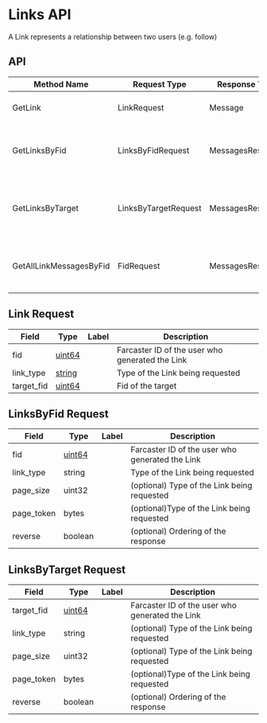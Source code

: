# Links API

A Link represents a relationship between two users (e.g. follow)

## API

| Method Name             | Request Type         | Response Type    | Description                                                |
| ----------------------- | -------------------- | ---------------- | ---------------------------------------------------------- |
| GetLink                 | LinkRequest          | Message          | Returns a specific Link                                    |
| GetLinksByFid           | LinksByFidRequest    | MessagesResponse | Returns Links made by an fid in reverse chron order        |
| GetLinksByTarget        | LinksByTargetRequest | MessagesResponse | Returns LinkAdds for a given target in reverse chron order |
| GetAllLinkMessagesByFid | FidRequest           | MessagesResponse | Returns Links made by an fid in reverse chron order        |

## Link Request

| Field      | Type        | Label | Description                                     |
| ---------- | ----------- | ----- | ----------------------------------------------- |
| fid        | [uint64](#) |       | Farcaster ID of the user who generated the Link |
| link_type  | [string](#) |       | Type of the Link being requested                |
| target_fid | [uint64](#) |       | Fid of the target                               |

## LinksByFid Request

| Field      | Type        | Label | Description                                     |
| ---------- | ----------- | ----- | ----------------------------------------------- |
| fid        | [uint64](#) |       | Farcaster ID of the user who generated the Link |
| link_type  | string      |       | Type of the Link being requested                |
| page_size  | uint32      |       | (optional) Type of the Link being requested     |
| page_token | bytes       |       | (optional)Type of the Link being requested      |
| reverse    | boolean     |       | (optional) Ordering of the response             |

## LinksByTarget Request

| Field      | Type        | Label | Description                                     |
| ---------- | ----------- | ----- | ----------------------------------------------- |
| target_fid | [uint64](#) |       | Farcaster ID of the user who generated the Link |
| link_type  | string      |       | (optional) Type of the Link being requested     |
| page_size  | uint32      |       | (optional) Type of the Link being requested     |
| page_token | bytes       |       | (optional)Type of the Link being requested      |
| reverse    | boolean     |       | (optional) Ordering of the response             |

